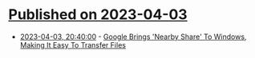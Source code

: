 # [Published on 2023-04-03](index.md)

* [2023-04-03, 20:40:00](https://tech.slashdot.org/story/23/04/03/1958231/google-brings-nearby-share-to-windows-making-it-easy-to-transfer-files?utm_source=rss1.0mainlinkanon&utm_medium=feed) - [Google Brings 'Nearby Share' To Windows, Making It Easy To Transfer Files](https://tech.slashdot.org/story/23/04/03/1958231/google-brings-nearby-share-to-windows-making-it-easy-to-transfer-files?utm_source=rss1.0mainlinkanon&utm_medium=feed)
